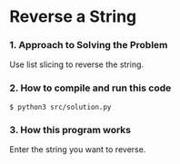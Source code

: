 # Reverse a String

### 1. Approach to Solving the Problem

Use list slicing to reverse the string.

### 2. How to compile and run this code

```
$ python3 src/solution.py
```

### 3. How this program works

Enter the string you want to reverse.
